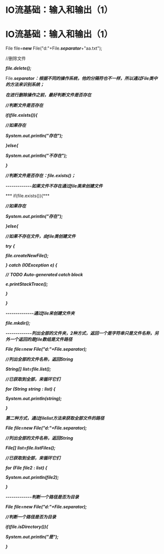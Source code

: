 # IO流基础：输入和输出（1）

# IO流基础：输入和输出（1）

File file=**new** File("d:"+File.***separator***+"aa.txt");

//删除文件

***file.delete();***

File.***separator：根据不同的操作系统，他的分隔符也不一样，所以通过File类中的方法来识别系统；***

***在进行删除操作之前，最好判断文件是否存在***

***//判断文件是否存在***

***if(file.exists()){***

***//如果存在***

***System.out.println("存在");***

***}else{***

***System.out.println("不存在");***

***}***

***//判断文件是否存在：file.exists()；***

***-------------如果文件不存在通过file类来创建文件***

*** if(file.exists()){***

***//如果存在***

***System.out.println("存在");***

***}else{***

***//如果不存在文件，由file类创建文件***

***try*** ***{***

***file.createNewFile();***

***}*** ***catch*** ***(IOException*** ***e) {***

***//*** ***TODO*** ***Auto-generated catch block***

***e.printStackTrace();***

***}***

***}***

***--------------通过file来创建文件夹***

***file.mkdir();***

***-------------列出全部的文件夹，2种方式，返回一个是字符串只是文件名称，另外一个返回的是file数组是文件路径***

***File*** ***file=new*** ***File("d:"+File.separator);***

***//列出全部的文件名称，返回String***

***String[]*** ***list=file.list();***

***//已获取到全部，来循环它们***

***for*** ***(String*** ***string*** ***:*** ***list) {***

***System.out.println(string);***

***}***

***第二种方式，通过filelist方法来获取全部文件的路径***

***File*** ***file=new*** ***File("d:"+File.separator);***

***//列出全部的文件名称，返回String***

***File[]*** ***list=file.listFiles();***

***//已获取到全部，来循环它们***

***for*** ***(File*** ***file2*** ***:*** ***list) {***

***System.out.println(file2);***

***}***

***-------------判断一个路径是否为目录***

***File*** ***file=new*** ***File("d:"+File.separator);***

***//判断一个路径是否为目录***

***if(file.isDirectory()){***

***System.out.println("是");***

***}***